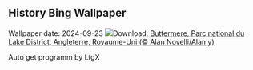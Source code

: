 ## History Bing Wallpaper
Wallpaper date: 2024-09-23
![](https://www.bing.com/th?id=OHR.AutumnCumbria_FR-CA8192995525_UHD.jpg&w=1000)Download: [Buttermere, Parc national du Lake District, Angleterre, Royaume-Uni (© Alan Novelli/Alamy)](https://www.bing.com/th?id=OHR.AutumnCumbria_FR-CA8192995525_UHD.jpg)

Auto get programm by LtgX
